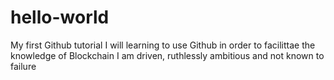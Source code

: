 # hello-world
My first Github tutorial
I will learning to use Github in order to facilittae the knowledge of Blockchain
I am driven, ruthlessly ambitious and not known to failure
